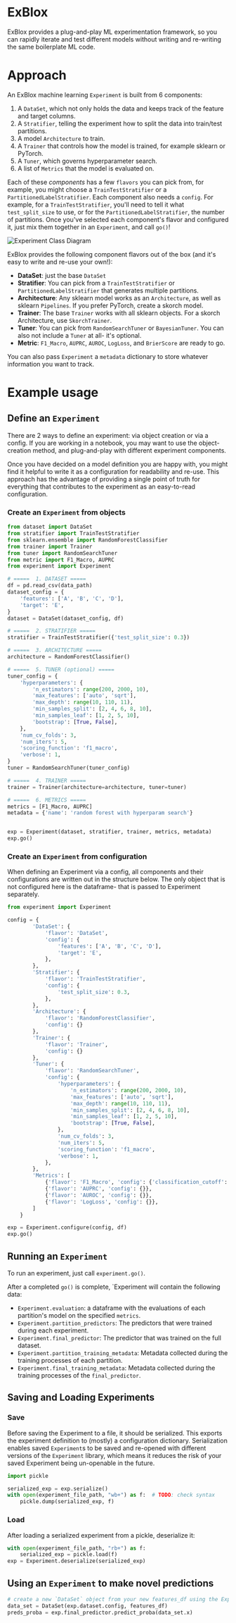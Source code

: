 # ExBlox

ExBlox provides a plug-and-play ML experimentation framework, so you can rapidly iterate and test different models without writing and re-writing the same boilerplate ML code.

# Approach

An ExBlox machine learning `Experiment` is built from 6 components:
1. A `DataSet`, which not only holds the data and keeps track of the feature and target columns.
2. A `Stratifier`, telling the experiment how to split the data into train/test partitions.
3. A model `Architecture` to train.
4. A `Trainer` that controls how the model is trained, for example sklearn or PyTorch. 
5. A `Tuner`, which governs hyperparameter search.
6. A list of `Metrics` that the model is evaluated on.

Each of these _components_ has a few `flavors` you can pick from, for example, you might choose a `TrainTestStratifier` or a `PartitionedLabelStratifier`.
Each component also needs a `config`. For example, for a `TrainTestStratifier`, you'll need to tell it what `test_split_size` to use, or for the `PartitionedLabelStratifier`, the number of partitions.
Once you've selected each component's flavor and configured it, just mix them together in an `Experiment`, and call `go()`!

![Experiment Class Diagram](./ExperimentClassDiagram.svg)

ExBlox provides the following component flavors out of the box (and it's easy to write and re-use your own!):
* **DataSet**: just the base `DataSet`
* **Stratifier**: You can pick from a `TrainTestStratifier` or `PartitionedLabelStratifier` that generates multiple partitions.
* **Architecture**: Any sklearn model works as an `Architecture`, as well as sklearn `Pipelines`. If you prefer PyTorch, create a skorch model.
* **Trainer**: The base `Trainer` works with all sklearn objects. For a skorch Architecture, use `SkorchTrainer`.
* **Tuner**: You can pick from `RandomSearchTuner` or `BayesianTuner`. You can also not include a `Tuner` at all- it's optional.
* **Metric**: `F1_Macro`, `AUPRC`, `AUROC`, `LogLoss`, and `BrierScore` are ready to go.

You can also pass `Experiment` a `metadata` dictionary to store whatever information you want to track.


# Example usage

## Define an `Experiment`
There are 2 ways to define an experiment: via object creation or via a config. 
If you are working in a notebook, you may want to use the object-creation method, and plug-and-play with different experiment components.

Once you have decided on a model definition you are happy with, you might find it helpful to write it as a configuration for readability and re-use.
This approach has the advantage of providing a single point of truth for everything that contributes to the experiment as an easy-to-read configuration. 

### Create an `Experiment` from objects

```python
from dataset import DataSet
from stratifier import TrainTestStratifier
from sklearn.ensemble import RandomForestClassifier
from trainer import Trainer
from tuner import RandomSearchTuner
from metric import F1_Macro, AUPRC
from experiment import Experiment

# =====  1. DATASET =====
df = pd.read_csv(data_path)
dataset_config = {
    'features': ['A', 'B', 'C', 'D'],
    'target': 'E',
}
dataset = DataSet(dataset_config, df)

# =====  2. STRATIFIER =====
stratifier = TrainTestStratifier({'test_split_size': 0.3})

# =====  3. ARCHITECTURE =====
architecture = RandomForestClassifier()

# =====  5. TUNER (optional) =====
tuner_config = {
    'hyperparameters': {
        'n_estimators': range(200, 2000, 10),
        'max_features': ['auto', 'sqrt'],
        'max_depth': range(10, 110, 11),
        'min_samples_split': [2, 4, 6, 8, 10],
        'min_samples_leaf': [1, 2, 5, 10],
        'bootstrap': [True, False],
    },
    'num_cv_folds': 3,
    'num_iters': 5,
    'scoring_function': 'f1_macro',
    'verbose': 1,
}
tuner = RandomSearchTuner(tuner_config)

# =====  4. TRAINER =====
trainer = Trainer(architecture=architecture, tuner=tuner)

# =====  6. METRICS =====
metrics = [F1_Macro, AUPRC]
metadata = {'name': 'random forest with hyperparam search'}


exp = Experiment(dataset, stratifier, trainer, metrics, metadata)
exp.go()
```

### Create an `Experiment` from configuration
When defining an Experiment via a config, all components and their configurations are written out in the structure below.
The only object that is not configured here is the dataframe- that is passed to Experiment separately.

```python
from experiment import Experiment

config = {
        'DataSet': {
            'flavor': 'DataSet',
            'config': {
                'features': ['A', 'B', 'C', 'D'],
                'target': 'E',
            },
        },
        'Stratifier': {
            'flavor': 'TrainTestStratifier',
            'config': {
                'test_split_size': 0.3,
            },
        },
        'Architecture': {
            'flavor': 'RandomForestClassifier',
            'config': {}
        },
        'Trainer': {
            'flavor': 'Trainer',
            'config': {}
        },
        'Tuner': {
            'flavor': 'RandomSearchTuner',
            'config': {
                'hyperparameters': {
                    'n_estimators': range(200, 2000, 10),
                    'max_features': ['auto', 'sqrt'],
                    'max_depth': range(10, 110, 11),
                    'min_samples_split': [2, 4, 6, 8, 10],
                    'min_samples_leaf': [1, 2, 5, 10],
                    'bootstrap': [True, False],
                },
                'num_cv_folds': 3,
                'num_iters': 5,
                'scoring_function': 'f1_macro',
                'verbose': 1,
            },
        },
        'Metrics': [
            {'flavor': 'F1_Macro', 'config': {'classification_cutoff': 0.5}},
            {'flavor': 'AUPRC', 'config': {}},
            {'flavor': 'AUROC', 'config': {}},
            {'flavor': 'LogLoss', 'config': {}},
        ]
    }

exp = Experiment.configure(config, df)
exp.go()
```

## Running an `Experiment`
To run an experiment, just call `experiment.go()`.

After a completed `go()` is complete, `Experiment will contain the following data:
* `Experiment.evaluation`: a dataframe with the evaluations of each partition's model on the specified `metrics`.
* `Experiment.partition_predictors`: The predictors that were trained during each experiment.
* `Experiment.final_predictor`: The predictor that was trained on the full dataset.
* `Experiment.partition_training_metadata`: Metadata collected during the training processes of each partition.
* `Experiment.final_training_metadata`: Metadata collected during the training processes of the `final_predictor`.

## Saving and Loading Experiments
### Save
Before saving the Experiment to a file, it should be serialized. 
This exports the experiment definition to (mostly) a configuration dictionary. 
Serialization enables saved `Experiment`s to be saved and re-opened with different versions of the `Experiment` library,
which means it reduces the risk of your saved Experiment being un-openable in the future.

```python
import pickle

serialized_exp = exp.serialize()
with open(experiment_file_path, "wb+") as f:  # TODO: check syntax
    pickle.dump(serialized_exp, f)

```

### Load
After loading a serialized experiment from a pickle, deserialize it:
```python
with open(experiment_file_path, "rb+") as f:
    serialized_exp = pickle.load(f)
exp = Experiment.deserialize(serialized_exp)
```

## Using an `Experiment` to make novel predictions

```python
# create a new `DataSet` object from your new features_df using the Experiment's dataset configuration.
data_set = DataSet(exp.dataset.config, features_df)
preds_proba = exp.final_predictor.predict_proba(data_set.x)
```
